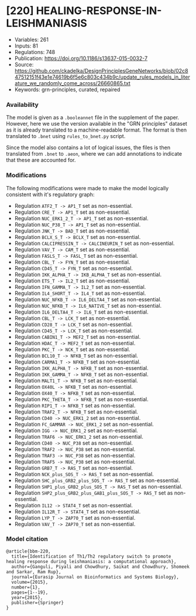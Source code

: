 # \[220\] HEALING-RESPONSE-IN-LEISHMANIASIS

 - Variables: 261
 - Inputs: 81
 - Regulations: 748
 - Publication: https://doi.org/10.1186/s13637-015-0032-7
 - Source: https://github.com/ckadelka/DesignPrinciplesGeneNetworks/blob/02c847512151f43e1e74619b6f5e6c803c434b9c/update_rules_models_in_literature_we_randomly_come_across/26660865.txt
 - Keywords: grn-principles, curated, repaired


### Availability

The model is given as a `.booleannet` file in the supplement of the paper. However, here we use the 
version available in the "GRN principles" dataset as it is already translated to a machine-readable
format. The format is then translated to `.bnet` using `rules_to_bnet.py` script.

Since the model also contains a lot of logical issues, the files is then translated from `.bnet`
to `.aeon`, where we can add annotations to indicate that these are accounted for.

### Modifications

The following modifications were made to make the model logically consistent with it's regulatory graph:

 - Regulation `ATF2_T -> AP1_T` set as non-essential.
 - Regulation `CRE_T -> AP1_T` set as non-essential.
 - Regulation `NUC_ERK1_2_T -> AP1_T` set as non-essential.
 - Regulation `NUC_P38_T -> AP1_T` set as non-essential.
 - Regulation `JNK_T -> BAD_T` set as non-essential.
 - Regulation `BCLX_S_T -> BCLX_T` set as non-essential.
 - Regulation `CALCIPRESSIN_T -> CALCINEURIN_T` set as non-essential.
 - Regulation `VAV_T -> CAM_T` set as non-essential.
 - Regulation `FASLS_T -> FASL_T` set as non-essential.
 - Regulation `CBL_T -> FYN_T` set as non-essential.
 - Regulation `CD45_T -> FYN_T` set as non-essential.
 - Regulation `IKK_ALPHA_T -> IKB_ALPHA_T` set as non-essential.
 - Regulation `ETS_T -> IL2_T` set as non-essential.
 - Regulation `IFN_GAMMA_T -> IL2_T` set as non-essential.
 - Regulation `IL4_SHORT_T -> IL4_T` set as non-essential.
 - Regulation `NUC_NFKB_T -> IL6_DELTA4_T` set as non-essential.
 - Regulation `NUC_NFKB_T -> IL6_NATIVE_T` set as non-essential. 
 - Regulation `IL6_DELTA4_T -> IL6_T` set as non-essential.
 - Regulation `CBL_T -> LCK_T` set as non-essential.
 - Regulation `CD28_T -> LCK_T` set as non-essential.
 - Regulation `CD45_T -> LCK_T` set as non-essential.
 - Regulation `CABIN1_T -> MEF2_T` set as non-essential.
 - Regulation `HDAC_T -> MEF2_T` set as non-essential. 
 - Regulation `PKC_T -> NCK_T` set as non-essential.
 - Regulation `BCL10_T -> NFKB_T` set as non-essential.
 - Regulation `CARMA1_T -> NFKB_T` set as non-essential.
 - Regulation `IKK_ALPHA_T -> NFKB_T` set as non-essential.
 - Regulation `IKK_GAMMA_T -> NFKB_T` set as non-essential.
 - Regulation `MALT1_T -> NFKB_T` set as non-essential.
 - Regulation `OX40L -> NFKB_T` set as non-essential.
 - Regulation `OX40_T -> NFKB_T` set as non-essential.
 - Regulation `PKC_THETA_T -> NFKB_T` set as non-essential.
 - Regulation `RIP1_T -> NFKB_T` set as non-essential.
 - Regulation `TRAF2_T -> NFKB_T` set as non-essential.
 - Regulation `CD40 -> NUC_ERK1_2` set as non-essential.
 - Regulation `FC_GAMMAR -> NUC_ERK1_2` set as non-essential.
 - Regulation `IGG -> NUC_ERK1_2` set as non-essential.
 - Regulation `TRAF6 -> NUC_ERK1_2` set as non-essential.
 - Regulation `CD40 -> NUC_P38` set as non-essential.
 - Regulation `TRAF2 -> NUC_P38` set as non-essential.
 - Regulation `TRAF3 -> NUC_P38` set as non-essential.
 - Regulation `TRAF5 -> NUC_P38` set as non-essential.
 - Regulation `GRB7_T -> RAS_T` set as non-essential.
 - Regulation `NCK_plus_SOS_T -> RAS_T` set as non-essential.
 - Regulation `SHC_plus_GRB2_plus_SOS_T -> RAS_T` set as non-essential.
 - Regulation `SHP1_plus_GRB2_plus_SOS_T -> RAS_T` set as non-essential.
 - Regulation `SHP2_plus_GRB2_plus_GAB1_plus_SOS_T -> RAS_T` set as non-essential.
 - Regulation `IL12 -> STAT4_T` set as non-essential.
 - Regulation `IL12R_T -> STAT4_T` set as non-essential.
 - Regulation `LYP_T -> ZAP70_T` set as non-essential.
 - Regulation `VAV_T -> ZAP70_T` set as non-essential.





### Model citation

```
@article{bbm-220,
  title={Identification of Th1/Th2 regulatory switch to promote healing response during leishmaniasis: a computational approach},
  author={Ganguli, Piyali and Chowdhury, Saikat and Chowdhury, Shomeek and Sarkar, Ram Rup},
  journal={Eurasip Journal on Bioinformatics and Systems Biology},
  volume={2015},
  number={1},
  pages={1--19},
  year={2015},
  publisher={Springer}
}
```

